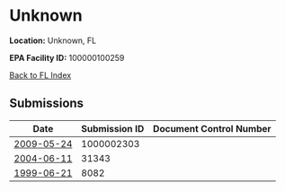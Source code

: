 # Unknown

**Location:** Unknown, FL

**EPA Facility ID:** 100000100259

[Back to FL Index](../../index.md)

## Submissions

| Date | Submission ID | Document Control Number |
|------|--------------|-------------------------|
| [2009-05-24](submissions/1000002303.md) | 1000002303 |  |
| [2004-06-11](submissions/31343.md) | 31343 |  |
| [1999-06-21](submissions/8082.md) | 8082 |  |
